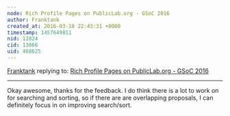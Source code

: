 ```yaml
---
node: Rich Profile Pages on PublicLab.org - GSoC 2016
author: Franktank
created_at: 2016-03-10 22:43:31 +0000
timestamp: 1457649811
nid: 12824
cid: 13866
uid: 468625
---
```




[Franktank](../profile/Franktank) replying to: [Rich Profile Pages on PublicLab.org - GSoC 2016](../notes/franktank/03-10-2016/improving-user-experience-on-public-lab)

----
Okay awesome, thanks for the feedback. I do think there is a lot to work on for searching and sorting, so if there are are overlapping proposals, I can definitely focus in on improving search/sort. 